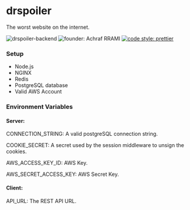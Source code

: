 # drspoiler
The worst website on the internet.

![drspoiler-backend](https://github.com/rramiachraf/drspoiler/workflows/drspoiler-backend/badge.svg)
![founder: Achraf RRAMI](https://img.shields.io/badge/made%20by-Achraf%20RRAMI-blue)
[![code style: prettier](https://img.shields.io/badge/code_style-prettier-ff69b4.svg?style=flat-square)](https://github.com/prettier/prettier)

### Setup
* Node.js 
* NGINX
* Redis
* PostgreSQL database
* Valid AWS Account

### Environment Variables
#### Server:

CONNECTION_STRING: A valid postgreSQL connection string.

COOKIE_SECRET: A secret used by the session middleware to unsign the cookies.

AWS_ACCESS_KEY_ID: AWS Key.

AWS_SECRET_ACCESS_KEY: AWS Secret Key.

#### Client:
API_URL: The REST API URL.